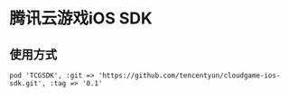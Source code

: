 # 腾讯云游戏iOS SDK

## 使用方式

```Podfile
pod 'TCGSDK', :git => 'https://github.com/tencentyun/cloudgame-ios-sdk.git', :tag => '0.1'
```
